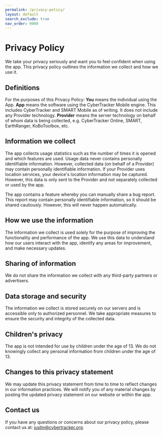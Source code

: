 ```yaml
---
permalink: /privacy-policy/
layout: default
search_exclude: true
nav_order: 9000
---
```

# Privacy Policy
We take your privacy seriously and want you to feel confident when using the app. This privacy policy outlines the information we collect and how we use it.

## Definitions
For the purposes of this Privacy Policy:
**You** means the individual using the App.
**App** means the software using the CyberTracker Mobile engine. This includes CyberTracker and SMART Mobile as of writing. It does not include any Provider technology.
**Provider** means the server technology on behalf of whom data is being collected, e.g. CyberTracker Online, SMART, EarthRanger, KoBoToolbox, etc.

## Information we collect
The app collects usage statistics such as the number of times it is opened and which features are used. Usage data never contains personally identifiable information. However, collected data (on behalf of a Provider) may contain personally identifiable information. If your Provider uses location services, your device's location information may be captured. However, this data is only sent to the Provider and not separately collected or used by the app.

The app contains a feature whereby you can manually share a bug report. This report may contain personally identifiable information, so it should be shared cautiously. However, this will never happen automatically.

## How we use the information
The information we collect is used solely for the purpose of improving the functionality and performance of the app. We use this data to understand how our users interact with the app, identify any areas for improvement, and make necessary updates. 

## Sharing of information
We do not share the information we collect with any third-party partners or advertisers.

## Data storage and security
The information we collect is stored securely on our servers and is accessible only to authorized personnel. We take appropriate measures to ensure the security and integrity of the collected data.

## Children's privacy
The app is not intended for use by children under the age of 13. We do not knowingly collect any personal information from children under the age of 13.

## Changes to this privacy statement
We may update this privacy statement from time to time to reflect changes in our information practices. We will notify you of any material changes by posting the updated privacy statement on our website or within the app.

## Contact us
If you have any questions or concerns about our privacy policy, please contact us at: justin@cybertracker.org.
